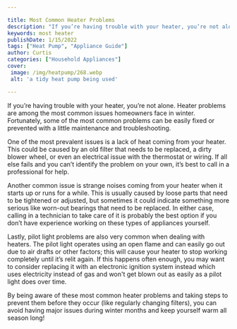 ```yaml
---

title: Most Common Heater Problems
description: "If you’re having trouble with your heater, you’re not alone. Heater problems are among the most common issues homeowners face in w...learn more about it now"
keywords: most heater
publishDate: 1/15/2022
tags: ["Heat Pump", "Appliance Guide"]
author: Curtis
categories: ["Household Appliances"]
cover: 
 image: /img/heatpump/268.webp
 alt: 'a tidy heat pump being used'

---
```


If you’re having trouble with your heater, you’re not alone. Heater problems are among the most common issues homeowners face in winter. Fortunately, some of the most common problems can be easily fixed or prevented with a little maintenance and troubleshooting.

One of the most prevalent issues is a lack of heat coming from your heater. This could be caused by an old filter that needs to be replaced, a dirty blower wheel, or even an electrical issue with the thermostat or wiring. If all else fails and you can’t identify the problem on your own, it’s best to call in a professional for help.

Another common issue is strange noises coming from your heater when it starts up or runs for a while. This is usually caused by loose parts that need to be tightened or adjusted, but sometimes it could indicate something more serious like worn-out bearings that need to be replaced. In either case, calling in a technician to take care of it is probably the best option if you don’t have experience working on these types of appliances yourself.

Lastly, pilot light problems are also very common when dealing with heaters. The pilot light operates using an open flame and can easily go out due to air drafts or other factors; this will cause your heater to stop working completely until it’s relit again. If this happens often enough, you may want to consider replacing it with an electronic ignition system instead which uses electricity instead of gas and won't get blown out as easily as a pilot light does over time. 

By being aware of these most common heater problems and taking steps to prevent them before they occur (like regularly changing filters), you can avoid having major issues during winter months and keep yourself warm all season long!
